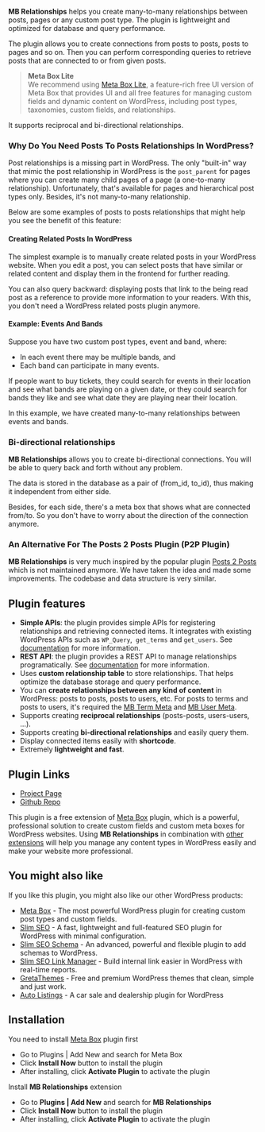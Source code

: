 **MB Relationships** helps you create many-to-many relationships between posts, pages or any custom post type. The plugin is lightweight and optimized for database and query performance.

The plugin allows you to create connections from posts to posts, posts to pages and so on. Then you can perform corresponding queries to retrieve posts that are connected to or from given posts.

> **Meta Box Lite**<br>
> We recommend using [Meta Box Lite](https://metabox.io/lite/), a feature-rich free UI version of Meta Box that provides UI and all free features for managing custom fields and dynamic content on WordPress, including post types, taxonomies, custom fields, and relationships.

It supports reciprocal and bi-directional relationships.

### Why Do You Need Posts To Posts Relationships In WordPress?

Post relationships is a missing part in WordPress. The only "built-in" way that mimic the post relationship in WordPress is the `post_parent` for pages where you can create many child pages of a page (a one-to-many relationship). Unfortunately, that's available for pages and hierarchical post types only. Besides, it's not many-to-many relationship.

Below are some examples of posts to posts relationships that might help you see the benefit of this feature:

#### Creating Related Posts In WordPress

The simplest example is to manually create related posts in your WordPress website. When you edit a post, you can select posts that have similar or related content and display them in the frontend for further reading.

You can also query backward: displaying posts that link to the being read post as a reference to provide more information to your readers. With this, you don't need a WordPress related posts plugin anymore.

#### Example: Events And Bands

Suppose you have two custom post types, event and band, where:

- In each event there may be multiple bands, and
- Each band can participate in many events.

If people want to buy tickets, they could search for events in their location and see what bands are playing on a given date, or they could search for bands they like and see what date they are playing near their location.

In this example, we have created many-to-many relationships between events and bands.

### Bi-directional relationships

**MB Relationships** allows you to create bi-directional connections. You will be able to query back and forth without any problem.

The data is stored in the database as a pair of (from_id, to_id), thus making it independent from either side.

Besides, for each side, there's a meta box that shows what are connected from/to. So you don't have to worry about the direction of the connection anymore.

### An Alternative For The Posts 2 Posts Plugin (P2P Plugin)

**MB Relationships** is very much inspired by the popular plugin [Posts 2 Posts](https://wordpress.org/plugins/posts-to-posts/) which is not maintained anymore. We have taken the idea and made some improvements. The codebase and data structure is very similar.

## Plugin features

- **Simple APIs**: the plugin provides simple APIs for registering relationships and retrieving connected items. It integrates with existing WordPress APIs such as `WP_Query`,` get_terms` and `get_users`. See [documentation](https://docs.metabox.io/extensions/mb-relationships/) for more information.
- **REST API**: the plugin provides a REST API to manage relationships programatically. See [documentation](https://docs.metabox.io/extensions/mb-relationships/#rest-api) for more information.
- Uses **custom relationship table** to store relationships. That helps optimize the database storage and query performance.
- You can **create relationships between any kind of content** in WordPress: posts to posts, posts to users, etc. For posts to terms and posts to users, it's required the [MB Term Meta](https://metabox.io/plugins/mb-term-meta/) and [MB User Meta](https://metabox.io/plugins/mb-user-meta/).
- Supports creating **reciprocal relationships** (posts-posts, users-users, ...).
- Supports creating **bi-directional relationships** and easily query them.
- Display connected items easily with **shortcode**.
- Extremely **lightweight and fast**.

## Plugin Links

- [Project Page](https://metabox.io/plugins/mb-relationships/)
- [Github Repo](https://github.com/wpmetabox/mb-relationships/)

This plugin is a free extension of [Meta Box](https://metabox.io) plugin, which is a powerful, professional solution to create custom fields and custom meta boxes for WordPress websites. Using **MB Relationships** in combination with [other extensions](https://metabox.io/plugins/) will help you manage any content types in WordPress easily and make your website more professional.

## You might also like

If you like this plugin, you might also like our other WordPress products:

- [Meta Box](https://metabox.io) - The most powerful WordPress plugin for creating custom post types and custom fields.
- [Slim SEO](https://wpslimseo.com) - A fast, lightweight and full-featured SEO plugin for WordPress with minimal configuration.
- [Slim SEO Schema](https://wpslimseo.com/products/slim-seo-schema/) - An advanced, powerful and flexible plugin to add schemas to WordPress.
- [Slim SEO Link Manager](https://wpslimseo.com/products/slim-seo-link-manager/) - Build internal link easier in WordPress with real-time reports.
- [GretaThemes](https://gretathemes.com) - Free and premium WordPress themes that clean, simple and just work.
- [Auto Listings](https://wpautolistings.com) - A car sale and dealership plugin for WordPress

## Installation

You need to install [Meta Box](https://metabox.io) plugin first

- Go to Plugins | Add New and search for Meta Box
- Click **Install Now** button to install the plugin
- After installing, click **Activate Plugin** to activate the plugin

Install **MB Relationships** extension

- Go to **Plugins | Add New** and search for **MB Relationships**
- Click **Install Now** button to install the plugin
- After installing, click **Activate Plugin** to activate the plugin
